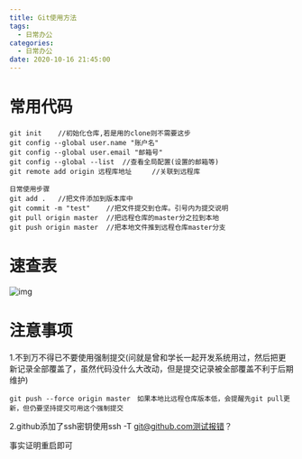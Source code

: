 ```yaml
---
title: Git使用方法
tags:
  - 日常办公
categories:
  - 日常办公
date: 2020-10-16 21:45:00
---
```


# 常用代码

```git
git init    //初始化仓库,若是用的clone则不需要这步
git config --global user.name "账户名"
git config --global user.email "邮箱号"
git config --global --list	//查看全局配置(设置的邮箱等)
git remote add origin 远程库地址 	//关联到远程库

日常使用步骤
git add .	//把文件添加到版本库中
git commit -m "test"	//把文件提交到仓库。引号内为提交说明
git pull origin master	//把远程仓库的master分之拉到本地
git push origin master	//把本地文件推到远程仓库master分支
```

# 速查表
![img](https://img-blog.csdnimg.cn/img_convert/c3564e1d2318110e06be04b97fdf8fd0.png)

# 注意事项

1.不到万不得已不要使用强制提交(问就是曾和学长一起开发系统用过，然后把更新记录全部覆盖了，虽然代码没什么大改动，但是提交记录被全部覆盖不利于后期维护)

```
git push --force origin master　如果本地比远程仓库版本低，会提醒先git pull更新，但仍要坚持提交可用这个强制提交
```

2.github添加了ssh密钥使用ssh -T git@github.com测试报错？

事实证明重启即可
